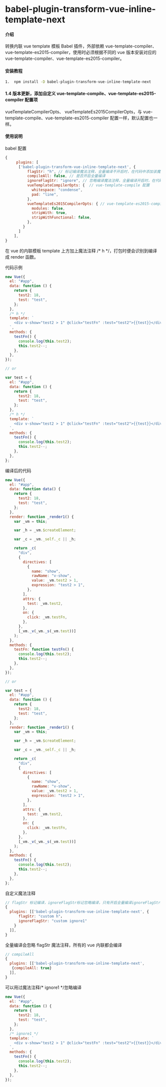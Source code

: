 # babel-plugin-transform-vue-inline-template-next

#### 介绍

转换内联 vue template 模板 Babel 插件，外部依赖 vue-template-compiler、vue-template-es2015-compiler，使用时必须根据不同的 vue 版本安装对应的 vue-template-compiler、vue-template-es2015-compiler。

#### 安装教程

```bash
1.  npm install -D babel-plugin-transform-vue-inline-template-next
```

#### 1.4 版本更新，添加自定义 vue-template-compile、vue-template-es2015-compiler 配置项

vueTemplateCompilerOpts、 vueTemplateEs2015CompilerOpts，与 vue-template-compile、vue-template-es2015-compiler 配置一样，默认配置也一样。

#### 使用说明

babel 配置

```js
{
     plugins: [
      ['babel-plugin-transform-vue-inline-template-next', {
          flagStr: "h", // 标记编译魔法注释，全量编译不开启时，在代码中添加该魔法注释，将编译代码
          compileAll: false, // 是否开启全量编译
          ignoreFlagStr: "ignore", // 忽略编译魔法注释，全量编译开启时，在代码中添加该魔法注释，将忽略编译代码
          vueTemplateCompilerOpts: {  // vue-template-compile 配置
            whitespace: "condense",
            pad: "line",
          },
          vueTemplateEs2015CompilerOpts: { // vue-template-es2015-compiler 配置
            modules: false,
            stripWith: true,
            stripWithFunctional: false,
          },
        }
      ]
    ],
}
```

在 vue 的内联模板 template 上方加上魔法注释 /* h */，打包时便会识别到编译成 render 函数。

代码示例

```js
new Vue({
  el: "#app",
  data: function () {
    return {
      test2: 18,
      test: "test",
    };
  },
  /* h */
  template: `
    <div v-show="test2 > 1" @click="testFn" :test="test2">{{test}}</div>
  `,
  methods: {
    testFn() {
      console.log(this.test2);
      this.test2--;
    },
  },
});

// or

var test = {
  el: "#app",
  data: function () {
    return {
      test2: 18,
      test: "test",
    };
  },
  /* h */
  template: `
    <div v-show="test2 > 1" @click="testFn" :test="test2">{{test}}</div>
  `,
  methods: {
    testFn() {
      console.log(this.test2);
      this.test2--;
    },
  },
};
```

编译后的代码

```js
new Vue({
  el: "#app",
  data: function data() {
    return {
      test2: 18,
      test: "test",
    };
  },
  render: function _render1() {
    var _vm = this;

    var _h = _vm.$createElement;

    var _c = _vm._self._c || _h;

    return _c(
      "div",
      {
        directives: [
          {
            name: "show",
            rawName: "v-show",
            value: _vm.test2 > 1,
            expression: "test2 > 1",
          },
        ],
        attrs: {
          test: _vm.test2,
        },
        on: {
          click: _vm.testFn,
        },
      },
      [_vm._v(_vm._s(_vm.test))]
    );
  },
  methods: {
    testFn: function testFn() {
      console.log(this.test2);
      this.test2--;
    },
  },
});

// or

var test = {
  el: "#app",
  data: function () {
    return {
      test2: 18,
      test: "test",
    };
  },
  render: function _render1() {
    var _vm = this;

    var _h = _vm.$createElement;

    var _c = _vm._self._c || _h;

    return _c(
      "div",
      {
        directives: [
          {
            name: "show",
            rawName: "v-show",
            value: _vm.test2 > 1,
            expression: "test2 > 1",
          },
        ],
        attrs: {
          test: _vm.test2,
        },
        on: {
          click: _vm.testFn,
        },
      },
      [_vm._v(_vm._s(_vm.test))]
    );
  },
  methods: {
    testFn() {
      console.log(this.test2);
      this.test2--;
    },
  },
};
```

自定义魔法注释

```js
// flagStr 标记编译，ignoreFlagStr标记忽略编译，只有开启全量编译ignoreFlagStr才有效
{
  plugins: [['babel-plugin-transform-vue-inline-template-next', {
      flagStr: "custom h"， 
      ignoreFlagStr: "custom ignore1"
    }
  ]],
}
```

全量编译会忽略 flagStr 魔法注释，所有的 vue 内联都会编译

```js
// compileAll
{
  plugins: [['babel-plugin-transform-vue-inline-template-next',
   {compileAll: true}
  ]],
}
```

可以用过魔法注释/* ignore1 */忽略编译

```js
new Vue({
  el: "#app",
  data: function () {
    return {
      test2: 18,
      test: "test",
    };
  },
  /* ignore1 */
  template: `
    <div v-show="test2 > 1" @click="testFn" :test="test2">{{test}}</div>
  `,
  methods: {
    testFn() {
      console.log(this.test2);
      this.test2--;
    },
  },
});
```
